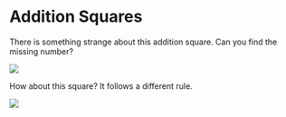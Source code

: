 # Addition Squares


There is something strange about this addition square. Can you find the missing number?

![](../../images/addition-squares-1.png)


How about this square? It follows a different rule.

![](../../images/addition-squares-2.png)
